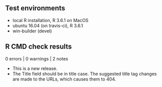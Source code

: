 ## Test environments
* local R installation, R 3.6.1 on MacOS
* ubuntu 16.04 (on travis-ci), R 3.6.1
* win-builder (devel)

## R CMD check results

0 errors | 0 warnings | 2 notes

* This is a new release.
* The Title field should be in title case. 
The suggested title tag changes are made to the URLs, which causes them to 404.
